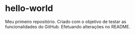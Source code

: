 # hello-world
Meu primeiro repositório. Criado com o objetivo de testar as funcionalidades do GitHub.
Efetuando alterações no README.
